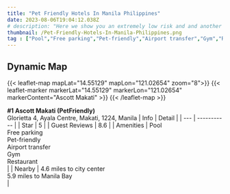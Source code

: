 ```yaml
---
title: "Pet Friendly Hotels In Manila Philippines"
date: 2023-08-06T19:04:12.038Z
# description: "Here we show you an extremely low risk and and another medium risk approach to earn passive income "
thumbnail: /Pet-Friendly-Hotels-In-Manila-Philippines.png
tag : ["Pool","Free parking","Pet-friendly","Airport transfer","Gym","Restaurant"]
---
```


## Dynamic Map
{{< leaflet-map  mapLat="14.55129" mapLon="121.02654" zoom="8">}}
    {{< leaflet-marker markerLat="14.55129" markerLon="121.02654" markerContent="Ascott Makati" >}}
{{< /leaflet-map >}}


**#1 Ascott Makati (PetFriendly)**<br>Glorietta 4, Ayala Centre, Makati, 1224, Manila
| Info | Detail |
| --- | ----------- |
| Star | 5 |
| Guest Reviews | 8.6 |
| Amenities | Pool<br>Free parking<br>Pet-friendly<br>Airport transfer<br>Gym<br>Restaurant<br> |
| Nearby | 4.6 miles to city center<br>5.9 miles to Manila Bay<br> |

